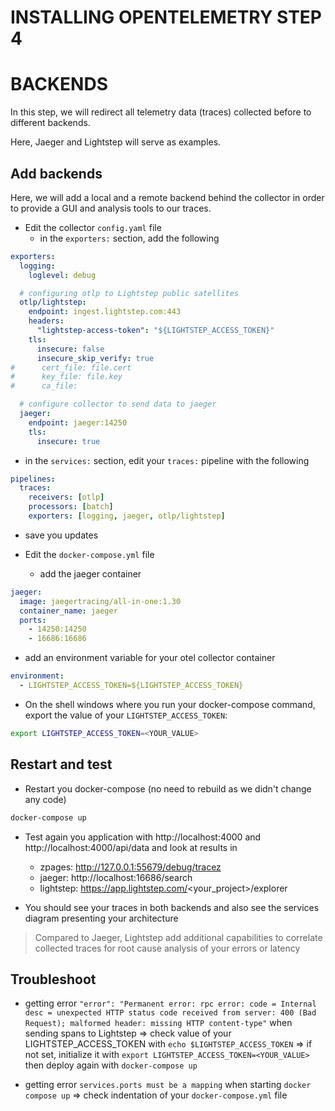 # INSTALLING OPENTELEMETRY STEP 4

# BACKENDS

In this step, we will redirect all telemetry data (traces) collected before to different backends.

Here, Jaeger and Lightstep will serve as examples.

## Add backends

Here, we will add a local and a remote backend behind the collector in order to provide a GUI and analysis tools to our traces.

- Edit the collector `config.yaml` file
  - in the `exporters:` section, add the following
```yaml
exporters:
  logging:
    loglevel: debug

  # configuring otlp to Lightstep public satellites
  otlp/lightstep:
    endpoint: ingest.lightstep.com:443
    headers:
      "lightstep-access-token": "${LIGHTSTEP_ACCESS_TOKEN}"
    tls:
      insecure: false
      insecure_skip_verify: true
#      cert_file: file.cert
#      key_file: file.key
#      ca_file:

  # configure collector to send data to jaeger
  jaeger:
    endpoint: jaeger:14250
    tls:
      insecure: true
```

  - in the `services:` section, edit your `traces:` pipeline with the following
```yaml
pipelines:
  traces:
    receivers: [otlp]
    processors: [batch]
    exporters: [logging, jaeger, otlp/lightstep]
```
  - save you updates

- Edit the `docker-compose.yml` file
  - add the jaeger container
```yaml
jaeger:
  image: jaegertracing/all-in-one:1.30
  container_name: jaeger
  ports:
    - 14250:14250
    - 16686:16686
```

  - add an environment variable for your otel collector container
```yaml
environment:
  - LIGHTSTEP_ACCESS_TOKEN=${LIGHTSTEP_ACCESS_TOKEN}
```

- On the shell windows where you run your docker-compose command, export the value of your `LIGHTSTEP_ACCESS_TOKEN`:
```bash
export LIGHTSTEP_ACCESS_TOKEN=<YOUR_VALUE>
```

## Restart and test

- Restart you docker-compose (no need to rebuild as we didn't change any code)
```bash
docker-compose up
```

- Test again you application with http://localhost:4000 and http://localhost:4000/api/data and look at results in
  - zpages: http://127.0.0.1:55679/debug/tracez
  - jaeger: http://localhost:16686/search
  - lightstep: https://app.lightstep.com/<your_project>/explorer

- You should see your traces in both backends and also see the services diagram presenting your architecture
> Compared to Jaeger, Lightstep add additional capabilities to correlate collected traces for root cause analysis of your errors or latency


## Troubleshoot

- getting error `"error": "Permanent error: rpc error: code = Internal desc = unexpected HTTP status code received from server: 400 (Bad Request); malformed header: missing HTTP content-type"` when sending spans to Lightstep
  => check value of your LIGHTSTEP_ACCESS_TOKEN with `echo $LIGHTSTEP_ACCESS_TOKEN`
  => if not set, initialize it with `export LIGHTSTEP_ACCESS_TOKEN=<YOUR_VALUE>` then deploy again with `docker-compose up`

- getting error `services.ports must be a mapping` when starting `docker compose up`
  => check indentation of your `docker-compose.yml` file
